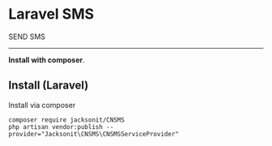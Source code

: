 # Laravel SMS
SEND SMS

-----
**Install with composer**.

Install (Laravel)
-----------------
Install via composer
```
composer require jacksonit/CNSMS
php artisan vendor:publish --provider="Jacksonit\CNSMS\CNSMSServiceProvider"
```